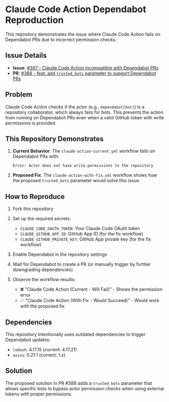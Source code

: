 # Claude Code Action Dependabot Reproduction

This repository demonstrates the issue where Claude Code Action fails on Dependabot PRs due to incorrect permission checks.

## Issue Details

- **Issue**: [#387 - Claude Code Action incompatible with Dependabot PRs](https://github.com/anthropics/claude-code-action/issues/387)
- **PR**: [#388 - feat: add `trusted_bots` parameter to support Dependabot PRs](https://github.com/anthropics/claude-code-action/pull/388)

## Problem

Claude Code Action checks if the actor (e.g., `dependabot[bot]`) is a repository collaborator, which always fails for bots. This prevents the action from running on Dependabot PRs even when a valid GitHub token with write permissions is provided.

## This Repository Demonstrates

1. **Current Behavior**: The `claude-action-current.yml` workflow fails on Dependabot PRs with:
   ```
   Error: Actor does not have write permissions to the repository
   ```

2. **Proposed Fix**: The `claude-action-with-fix.yml` workflow shows how the proposed `trusted_bots` parameter would solve this issue.

## How to Reproduce

1. Fork this repository
2. Set up the required secrets:
   - `CLAUDE_CODE_OAUTH_TOKEN`: Your Claude Code OAuth token
   - `CLAUDE_GITHUB_APP_ID`: GitHub App ID (for the fix workflow)
   - `CLAUDE_GITHUB_PRIVATE_KEY`: GitHub App private key (for the fix workflow)

3. Enable Dependabot in the repository settings

4. Wait for Dependabot to create a PR (or manually trigger by further downgrading dependencies)

5. Observe the workflow results:
   - ❌ "Claude Code Action (Current - Will Fail)" - Shows the permission error
   - ✅ "Claude Code Action (With Fix - Would Succeed)" - Would work with the proposed fix

## Dependencies

This repository intentionally uses outdated dependencies to trigger Dependabot updates:
- `lodash`: 4.17.15 (current: 4.17.21)
- `axios`: 0.21.1 (current: 1.x)

## Solution

The proposed solution in PR #388 adds a `trusted_bots` parameter that allows specific bots to bypass actor permission checks when using external tokens with proper permissions.